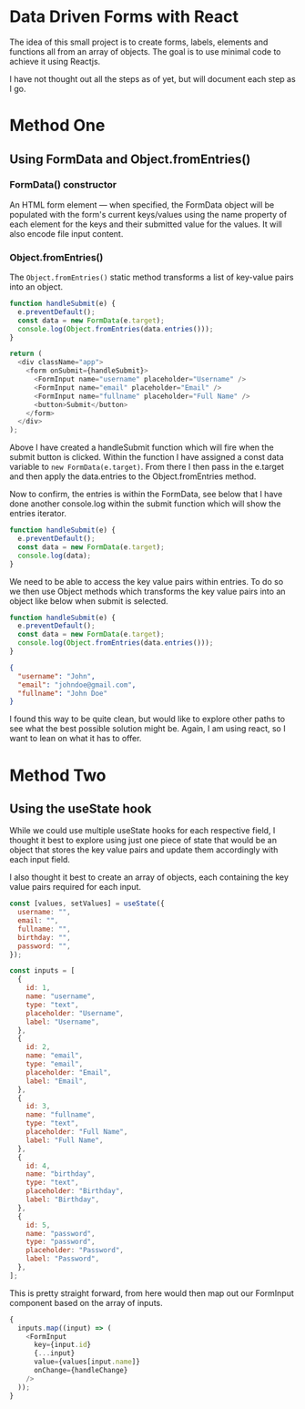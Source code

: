 # Data Driven Forms with React

The idea of this small project is to create forms, labels, elements and functions all from an array of objects. The goal is to use minimal code to achieve it using Reactjs.

I have not thought out all the steps as of yet, but will document each step as I go.

# Method One

## Using FormData and Object.fromEntries()

### FormData() constructor

An HTML form element — when specified, the FormData object will be populated with the form's current keys/values using the name property of each element for the keys and their submitted value for the values. It will also encode file input content.

### Object.fromEntries()

The `Object.fromEntries()` static method transforms a list of key-value pairs into an object.

```js
function handleSubmit(e) {
  e.preventDefault();
  const data = new FormData(e.target);
  console.log(Object.fromEntries(data.entries()));
}

return (
  <div className="app">
    <form onSubmit={handleSubmit}>
      <FormInput name="username" placeholder="Username" />
      <FormInput name="email" placeholder="Email" />
      <FormInput name="fullname" placeholder="Full Name" />
      <button>Submit</button>
    </form>
  </div>
);
```

Above I have created a handleSubmit function which will fire when the submit button is clicked. Within the function I have assigned a const data variable to `new FormData(e.target)`. From there I then pass in the e.target and then apply the data.entries to the Object.fromEntries method.

Now to confirm, the entries is within the FormData, see below that I have done another console.log within the submit function which will show the entries iterator.

```js
function handleSubmit(e) {
  e.preventDefault();
  const data = new FormData(e.target);
  console.log(data);
}
```

We need to be able to access the key value pairs within entries. To do so we then use Object methods which transforms the key value pairs into an object like below when submit is selected.

```js
function handleSubmit(e) {
  e.preventDefault();
  const data = new FormData(e.target);
  console.log(Object.fromEntries(data.entries()));
}
```

```json
{
  "username": "John",
  "email": "johndoe@gmail.com",
  "fullname": "John Doe"
}
```

I found this way to be quite clean, but would like to explore other paths to see what the best possible solution might be. Again, I am using react, so I want to lean on what it has to offer.

# Method Two

## Using the useState hook

While we could use multiple useState hooks for each respective field, I thought it best to explore using just one piece of state that would be an object that stores the key value pairs and update them accordingly with each input field.

I also thought it best to create an array of objects, each containing the key value pairs required for each input.

```js
const [values, setValues] = useState({
  username: "",
  email: "",
  fullname: "",
  birthday: "",
  password: "",
});

const inputs = [
  {
    id: 1,
    name: "username",
    type: "text",
    placeholder: "Username",
    label: "Username",
  },
  {
    id: 2,
    name: "email",
    type: "email",
    placeholder: "Email",
    label: "Email",
  },
  {
    id: 3,
    name: "fullname",
    type: "text",
    placeholder: "Full Name",
    label: "Full Name",
  },
  {
    id: 4,
    name: "birthday",
    type: "text",
    placeholder: "Birthday",
    label: "Birthday",
  },
  {
    id: 5,
    name: "password",
    type: "password",
    placeholder: "Password",
    label: "Password",
  },
];
```

This is pretty straight forward, from here would then map out our FormInput component based on the array of inputs.

```js
{
  inputs.map((input) => (
    <FormInput
      key={input.id}
      {...input}
      value={values[input.name]}
      onChange={handleChange}
    />
  ));
}
```
